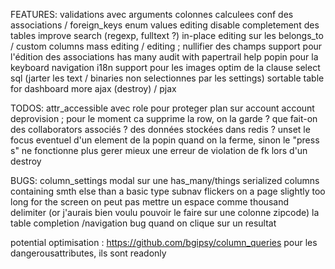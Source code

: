 FEATURES:
validations avec arguments
colonnes calculees
conf des associations / foreign_keys
enum values editing
disable completement des tables
improve search (regexp, fulltext ?)
in-place editing sur les belongs_to / custom columns
mass editing / editing ; nullifier des champs
support pour l'édition des associations has many
audit with papertrail
help popin pour la keyboard navigation
i18n
support pour les images
optim de la clause select sql (jarter les text / binaries non selectionnes par les settings)
sortable table for dashboard
more ajax (destroy) / pjax

TODOS:
attr_accessible avec role pour proteger plan sur account
account deprovision ; pour le moment ca supprime la row, on la garde ? que fait-on des collaborators associés ? des données stockées dans redis ?
unset le focus eventuel d'un element de la popin quand on la ferme, sinon le "press s" ne fonctionne plus
gerer mieux une erreur de violation de fk lors d'un destroy

BUGS:
column_settings modal sur une has_many/things
serialized columns containing smth else than a basic type
subnav flickers on a page slightly too long for the screen
on peut pas mettre un espace comme thousand delimiter (or j'aurais bien voulu pouvoir le faire sur une colonne zipcode)
la table completion /navigation bug quand on clique sur un resultat

potential optimisation : https://github.com/bgipsy/column_queries
pour les dangerousattributes, ils sont readonly
